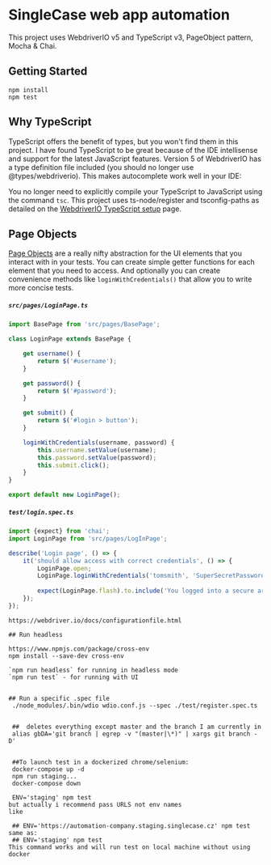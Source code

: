 # SingleCase web app automation

This project uses WebdriverIO v5 and TypeScript v3, PageObject pattern, Mocha & Chai.

## Getting Started
```
npm install
npm test
```

## Why TypeScript
TypeScript offers the benefit of types, but you won't find them in this project. I have found TypeScript to be great because of the IDE intellisense and support for the latest JavaScript features. Version 5 of WebdriverIO has a type definition file included (you should no longer use @types/webdriverio). This makes autocomplete work well in your IDE: 

You no longer need to explicitly compile your TypeScript to JavaScript using the command `tsc`. This project uses ts-node/register and tsconfig-paths as detailed on the [WebdriverIO TypeScript setup](https://webdriver.io/docs/typescript.html) page. 

## Page Objects
[Page Objects](https://martinfowler.com/bliki/PageObject.html) are a really nifty abstraction for the UI elements that you interact with in your tests. You can create simple getter functions for each element that you need to access. And optionally you can create convenience methods like `loginWithCredentials()` that allow you to write more concise tests. 

##### `src/pages/LoginPage.ts`

```typescript
import BasePage from 'src/pages/BasePage';

class LoginPage extends BasePage {

    get username() {
        return $('#username');
    }

    get password() {
        return $('#password');
    }

    get submit() {
        return $('#login > button');
    }

    loginWithCredentials(username, password) {
        this.username.setValue(username);
        this.password.setValue(password);
        this.submit.click();
    }
}

export default new LoginPage();
```

##### `test/login.spec.ts`


```typescript
import {expect} from 'chai';
import LoginPage from 'src/pages/LogInPage';

describe('Login page', () => {
    it('should allow access with correct credentials', () => {
        LoginPage.open;
        LoginPage.loginWithCredentials('tomsmith', 'SuperSecretPassword!');
        
        expect(LoginPage.flash).to.include('You logged into a secure area!');
    });
});
```

```webdriverio reference
https://webdriver.io/docs/configurationfile.html

## Run headless

https://www.npmjs.com/package/cross-env
npm install --save-dev cross-env

`npm run headless` for running in headless mode
`npm run test` - for running with UI


## Run a specific .spec file
 ./node_modules/.bin/wdio wdio.conf.js --spec ./test/register.spec.ts


 ##  deletes everything except master and the branch I am currently in
 alias gbDA='git branch | egrep -v "(master|\*)" | xargs git branch -D'


 ##To launch test in a dockerized chrome/selenium:
 docker-compose up -d 
 npm run staging...
 docker-compose down

 ENV='staging' npm test
but actually i recommend pass URLS not env names
like 

 ## ENV='https://automation-company.staging.singlecase.cz' npm test
same as:
 ## ENV='staging' npm test
This command works and will run test on local machine without using docker

